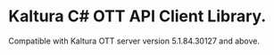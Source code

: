 # Kaltura C# OTT API Client Library.
Compatible with Kaltura OTT server version 5.1.84.30127 and above.

